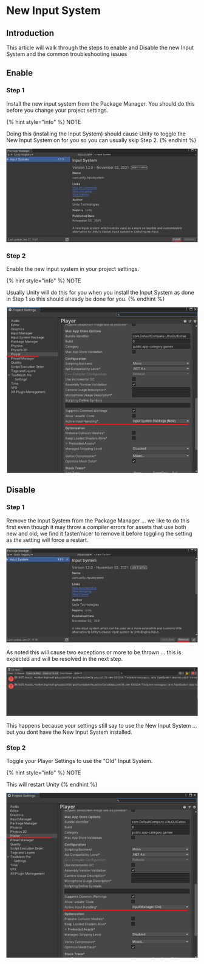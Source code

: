 # New Input System

## Introduction

This article will walk through the steps to enable and Disable the new Input System and the common troubleshooting issues

## Enable

### Step 1

Install the new input system from the Package Manager. You should do this before you change your project settings.

{% hint style="info" %}
NOTE

Doing this (installing the Input System) should cause Unity to toggle the New Input System on for you so you can usually skip Step 2.
{% endhint %}

![](<../../../.gitbook/assets/image (186).png>)

### Step 2

Enable the new input system in your project settings.

{% hint style="info" %}
NOTE

Usually Unity will do this for you when you install the Input System as done in Step 1 so this should already be done for you.
{% endhint %}

![](<../../../.gitbook/assets/image (167) (1) (1) (1) (1).png>)

## Disable

### Step 1

Remove the Input System from the Package Manager ... we like to do this first even though it may throw a compiler errors for assets that use both new and old; we find it faster/nicer to remove it before toggling the setting as the setting will force a restart.

![](<../../../.gitbook/assets/image (185).png>)

As noted this will cause two exceptions or more to be thrown ... this is expected and will be resolved in the next step.

![](<../../../.gitbook/assets/image (163) (1) (1).png>)

This happens because your settings still say to use the New Input System ... but you dont have the New Input System installed.

### Step 2

Toggle your Player Settings to use the "Old" Input System.&#x20;

{% hint style="info" %}
NOTE

This will restart Unity
{% endhint %}

![](<../../../.gitbook/assets/image (166) (1).png>)

